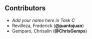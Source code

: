 ## Contributors

- _Add your name here in Task C_
- Revilleza, Frederick (**@juantojuan**)
- Gemparo, Chrisalin (**@ChrisGemps**)